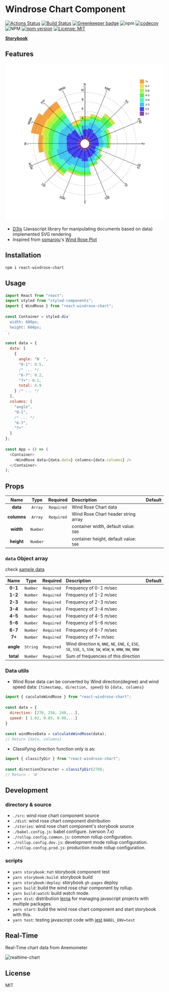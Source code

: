 # Windrose Chart Component

[![Actions Status](https://github.com/eunchurn/react-windrose-chart/workflows/Node.js%20Package/badge.svg)](https://github.com/eunchurn/react-windrose-chart/actions) [![Build Status](https://travis-ci.org/eunchurn/react-windrose-chart.svg?branch=master)](https://travis-ci.org/eunchurn/react-windrose-chart) [![Greenkeeper badge](https://badges.greenkeeper.io/eunchurn/react-windrose-chart.svg)](https://greenkeeper.io/) ![npm](https://img.shields.io/npm/dw/react-windrose-chart) [![codecov](https://codecov.io/gh/eunchurn/react-windrose-chart/branch/master/graph/badge.svg)](https://codecov.io/gh/eunchurn/react-windrose-chart) ![NPM](https://img.shields.io/npm/l/react-windrose-chart) [![npm version](https://badge.fury.io/js/react-windrose-chart.svg)](https://badge.fury.io/js/react-windrose-chart) [![License: MIT](https://img.shields.io/badge/License-MIT-yellow.svg)](https://opensource.org/licenses/MIT)

[**Storybook**](https://eunchurn.github.io/react-windrose-chart/)

## Features

![react-windrose-chart](./doc/images/react-windrose-chart.png)

- [D3js](https://d3js.org/) (Javascript library for manipulating documents based on data) implemented SVG rendering
- Inspired from [ssmaroju](https://bl.ocks.org/ssmaroju)'s [Wind Rose Plot](https://bl.ocks.org/ssmaroju/96af159c1872c2928a972c441bccaf50)

## Installation

```bash
npm i react-windrose-chart
```

## Usage

```javascript
import React from "react";
import styled from "styled-components";
import { WindRose } from "react-windrose-chart";

const Container = styled.div`
  width: 600px;
  height: 600px;
`;

const data = {
  data: [
    {
      angle: "N  ",
      "0-1": 0.5,
      /* ... */
      "6-7": 0.2,
      "7+": 0.1,
      total: 4.9
    } /* ... */
  ],
  columns: [
    "angle",
    "0-1",
    /* ... */
    "6-7",
    "7+"
  ]
};

const App = () => (
  <Container>
    <WindRose data={data.data} columns={data.columns} />
  </Container>
);
```

## Props

|Name|Type|Required|Description|Default|
|:--:|:--:|:-----:|:----------|:------|
|**data**|`Array`|`Required`|Wind Rose Chart data||
|**columns**|`Array`|`Required`|Wind Rose Chart header string array||
|**width**|`Number`|| container width, default value: `500`||
|**height**|`Number`|| container height, default value: `500`||

### `data` Object array

check [sample data](stories/data.json)

|Name|Type|Required|Description|Default|
|:--:|:--:|:-----:|:----------|:------|
|**0-1**|`Number`|`Required`| Frequency of 0-1 m/sec ||
|**1-2**|`Number`|`Required`| Frequency of 1-2 m/sec ||
|**2-3**|`Number`|`Required`| Frequency of 2-3 m/sec ||
|**3-4**|`Number`|`Required`| Frequency of 3-4 m/sec ||
|**4-5**|`Number`|`Required`| Frequency of 4-5 m/sec ||
|**5-6**|`Number`|`Required`| Frequency of 5-6 m/sec ||
|**6-7**|`Number`|`Required`| Frequency of 6-7 m/sec ||
|**7+**|`Number`|`Required`| Frequency of 7+ m/sec ||
|**angle**|`String`|`Required`| Wind direction `N`, `NNE`, `NE`, `ENE`, `E`, `ESE`, `SE`, `SSE`, `S`, `SSW`, `SW`, `WSW`, `W`, `WNW`, `NW`, `NNW`  ||
|**total**|`Number`|`Required`| Sum of frequencies of this direction ||

### Data utils

- Wind Rose data can be converted by Wind direction(degree) and wind speed data: `{timestamp, direction, speed}` to `{data, columns}`

```javascript
import { caculateWindRose } from "react-windrose-chart";

const data = {
  direction: [270, 256, 240,...],
  speed: [ 1.02, 0.85, 0.98,...]
}

const windRoseData = calculateWindRose(data);
// Return {data, columns}
```

- Classifying direction function only is as:

```javascript
import { classifyDir } from "react-windrose-chart";

const directionCharacter = classifyDir(270);
// Return : 'W'
```

## Development

### directory & source

- `./src`: wind rose chart component source
- `./dist`: wind rose chart component distribution
- `./stories`: wind rose chart component's storybook source
- `./babel.config.js`: babel configure. (version 7.x)
- `./rollup.config.common.js`: common rollup configuration.
- `./rollup.config.dev.js`: development mode rollup configuration.
- `./rollup.config.prod.js`: production mode rollup configuration.

### scripts

- `yarn storybook`: run storybook component test
- `yarn storybook:build`: storybook build
- `yarn storybook:deploy`: storybook `gh-pages` deploy
- `yarn build`: build the wind rose char component by rollup.
- `yarn build:watch`: build watch mode.
- `yarn dist`: distribution [lerna](https://lerna.js.org) for managing javascript projects with multiple packages.
- `yarn start`: build the wind rose chart component and start storybook with this.
- `yarn test`: testing javasciript code with [jest](https://jestjs.io/) `BABEL_ENV=test`

## Real-Time

Real-Time chart data from Anemometer

![realtime-chart](doc/images/realtime.gif)

## License

MIT
